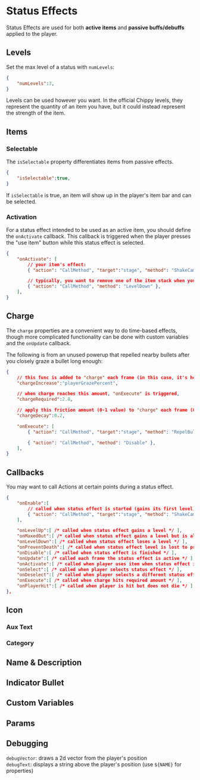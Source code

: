 # Status Effects

Status Effects are used for both **active items** and **passive buffs/debuffs** applied to the player.

## Levels

Set the max level of a status with `numLevels`:

```json
{
    "numLevels":3,
}
```

Levels can be used however you want. In the official Chippy levels, they represent the quantity of an item you have, but it could instead represent the strength of the item.

## Items

### Selectable

The `isSelectable` property differentiates items from passive effects.

```json
{
    "isSelectable":true,
}
```

If `isSelectable` is true, an item will show up in the player's item bar and can be selected.

### Activation

For a status effect intended to be used as an active item, you should define the `onActivate` callback. This callback is triggered when the player presses the "use item" button while this status effect is selected.
```json
{
    "onActivate": [
        // your item's effect:
        { "action": "CallMethod", "target":"stage", "method": "ShakeCamera", "params": { "strength":0.5, "time":0.75, }},

        // typically, you want to remove one of the item stack when you use it
        { "action": "CallMethod", "method": "LevelDown" },
    ],
}
```

## Charge

The `charge` properties are a convenient way to do time-based effects, though more complicated functionality can be done with custom variables and the `onUpdate` callback.

The following is from an unused powerup that repelled nearby bullets after you closely graze a bullet long enough:

```json
{
    // this func is added to "charge" each frame (in this case, it's how closely a player is grazing bullets, from 0-1)
    "chargeIncrease":"playerGrazePercent",

    // when charge reaches this amount, "onExecute" is triggered,
    "chargeRequired":2.8,

    // apply this friction amount (0-1 value) to "charge" each frame (0.2 reduces charge by 20% each frame),
    "chargeDecay":0.2,

    "onExecute": [
        { "action": "CallMethod", "target":"stage", "method": "RepelBullets", "params": { "pos":"playerPos", "radius":100, "freezeTime":0.5, "color":"color(0.66f, 0.66f, 1f) * 1.15f", "strength":100, "effectBullet":"misc/bullet/effect/repel", "easingType":"QuadIn", }},

        { "action": "CallMethod", "method": "Disable" },
    ],
}
```

## Callbacks

You may want to call Actions at certain points during a status effect.

```json
{
    "onEnable":[
        // called when status effect is started (gains its first level)
        { "action": "CallMethod", "target":"stage", "method": "ShakeCamera", "params": { "strength": 3, "time": 0.5, "easingType": "QuadOut" }},
    ],    

    "onLevelUp":[ /* called when status effect gains a level */ ],
    "onMaxedOut":[ /* called when status effect gains a level but is already at max level */ ],
    "onLevelDown":[ /* called when status effect loses a level */ ],
    "onPreventDeath":[ /* called when status effect level is lost to prevent player death */ ],
    "onDisable":[ /* called when status effect is finished */ ],
    "onUpdate":[ /* called each frame the status effect is active */ ],
    "onActivate":[ /* called when player uses item when status effect is selected */ ],
    "onSelect":[ /* called when player selects status effect */ ],
    "onDeselect":[ /* called when player selects a different status effect, deselecting this one */ ],
    "onExecute":[ /* called when charge hits required amount */ ],
    "onPlayerHit":[ /* called when player is hit but does not die */ ],
},
```

## Icon

### Aux Text

### Category

## Name & Description

## Indicator Bullet

## Custom Variables

## Params

## Debugging

`debugVector`: draws a 2d vector from the player's position <br>
`debugText`: displays a string above the player's position (use `${NAME}` for properties)